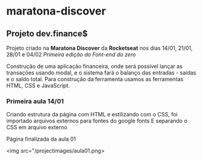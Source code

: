 # maratona-discover
## Projeto dev.finance$

Projeto criado na **Maratona Discover** da **Rocketseat** nos dias 14/01, 21/01, 28/01 e 04/02
*Primeira edição do Font-end do zero*

Construção de uma aplicação financeira, onde será possível lançar as transações usando modal, e o sistema fará o balanço das entradas - saídas e o saldo total.
Para construção da ferramenta usamos as ferramentas HTML, CSS e JavaScript.

### Primeira aula 14/01
Criando estrutura da página com HTML e estilizando com o CSS, foi importado arquivos externos para fontes do google fonts
E separando o CSS em arquivo externo

Página finalizada da aula 01

<img src="/projectimages/aula01.png>